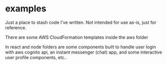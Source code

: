 # examples
Just a place to stash code I've written. Not intended for use as-is, just for reference.

There are some AWS CloudFormation templates inside the aws folder

In react and node folders are some components built to handle user login with aws cognito api, an instant messenger (chat) app, and some interactive user profile components, etc..
